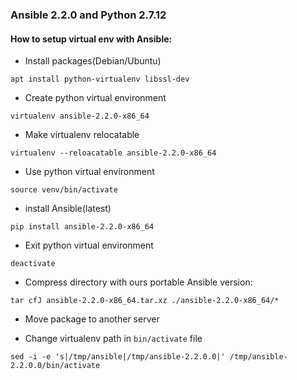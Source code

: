 ### Ansible 2.2.0 and Python 2.7.12

#### How to setup virtual env with Ansible:

* Install packages(Debian/Ubuntu)

``apt install python-virtualenv libssl-dev``

* Create python virtual environment

``virtualenv ansible-2.2.0-x86_64``

* Make virtualenv relocatable

``virtualenv --reloacatable ansible-2.2.0-x86_64``

* Use python virtual environment

``source venv/bin/activate``

* install Ansible(latest)

``pip install ansible-2.2.0-x86_64``

* Exit python virtual environment

``deactivate``

* Compress directory with ours portable Ansible version:

``tar cfJ ansible-2.2.0-x86_64.tar.xz ./ansible-2.2.0-x86_64/*``

* Move package to another server

* Change virtualenv path in `bin/activate` file

``sed -i -e 's|/tmp/ansible|/tmp/ansible-2.2.0.0|' /tmp/ansible-2.2.0.0/bin/activate``
